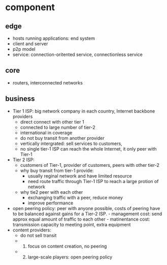 
# component

## edge

- hosts running applications: end system
- client and server
- p2p model
- service: connection-oritented service, connectionless service

## core

- routers, interconnected networks

## business

- Tier 1 ISP: big network company in each country, Internet backbone providers
    - direct connect with other tier 1
    - connected to large number of tier-2
    - international in coverage
    - do not buy transit from another provider
    - vertically intergrated: sell services to customers,
    - no single tier-1 ISP can reach the whole Internet, it only peer with Tier-1
- Tier 2 ISP:
    - customers of Tier-1, provider of customers, peers with other tier-2
    - why buy transit from tier-1 provide:
        - usually reginal network and have limited resource
        - need route traffic through Tier-1 ISP to reach a large protion of network
    - why tie2 peer with each other
        - exchanging traffic with a peer, reduce money
        - improve performance
- open peering policy: peer with anyone possible, costs of peering have to be balanced against gains for a Tier-2 ISP.
        - management cost: send approx equal amount of traffic to each other
        - matinentance cost: transmission capacity to meeting point, extra equipment
- content providers:
    - do not sell transit
    - 1. focus on content creation, no peering
    - 2. large-scale players: open peering policy